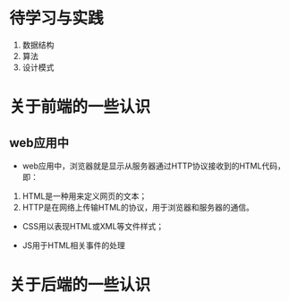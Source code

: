 # 待学习与实践
1. 数据结构
1. 算法
1. 设计模式

# 关于前端的一些认识

## web应用中
* web应用中，浏览器就是显示从服务器通过HTTP协议接收到的HTML代码，即：

 1. HTML是一种用来定义网页的文本；
 1. HTTP是在网络上传输HTML的协议，用于浏览器和服务器的通信。
 
 
* CSS用以表现HTML或XML等文件样式；

* JS用于HTML相关事件的处理

# 关于后端的一些认识